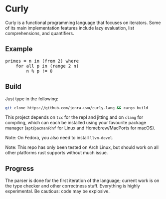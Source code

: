 # Curly
Curly is a functional programming language that focuses on iterators. Some of its main implementation features include lazy evaluation, list comprehensions, and quantifiers.

## Example
<pre>
primes = n <span class="hljs-keyword">in</span> (from <span class="hljs-number">2</span>) <span class="hljs-keyword">where</span>
    <span class="hljs-keyword">for</span> <span class="hljs-keyword">all</span> p <span class="hljs-keyword">in</span> (range <span class="hljs-number">2</span> n)
        n % p != <span class="hljs-number">0</span>
</pre>

## Build
Just type in the following:
```bash
git clone https://github.com/jenra-uwu/curly-lang && cargo build
```
This project depends on `tcc` for the repl and jitting and on `clang` for compiling, which can each be installed using your favourite package manager (`apt`/`pacman`/`dnf` for Linux and Homebrew/MacPorts for macOS).

Note: On Fedora, you also need to install `llvm-devel`.

Note: This repo has only been tested on Arch Linux, but should work on all other platforms rust supports without much issue.

## Progress
The parser is done for the first iteration of the language; current work is on the type checker and other correctness stuff. Everything is highly experimental. Be cautious: code may be explosive.
